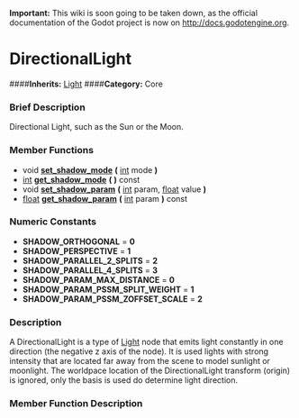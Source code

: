 **Important:** This wiki is soon going to be taken down, as the official documentation of the Godot project is now on http://docs.godotengine.org.

#  DirectionalLight  
####**Inherits:** [Light](class_light)
####**Category:** Core

###  Brief Description  
Directional Light, such as the Sun or the Moon.

###  Member Functions 
  * void  **[set&#95;shadow&#95;mode](#set_shadow_mode)**  **(** [int](class_int) mode  **)**
  * [int](class_int)  **[get&#95;shadow&#95;mode](#get_shadow_mode)**  **(** **)** const
  * void  **[set&#95;shadow&#95;param](#set_shadow_param)**  **(** [int](class_int) param, [float](class_float) value  **)**
  * [float](class_float)  **[get&#95;shadow&#95;param](#get_shadow_param)**  **(** [int](class_int) param  **)** const

###  Numeric Constants  
  * **SHADOW_ORTHOGONAL** = **0**
  * **SHADOW_PERSPECTIVE** = **1**
  * **SHADOW_PARALLEL_2_SPLITS** = **2**
  * **SHADOW_PARALLEL_4_SPLITS** = **3**
  * **SHADOW_PARAM_MAX_DISTANCE** = **0**
  * **SHADOW_PARAM_PSSM_SPLIT_WEIGHT** = **1**
  * **SHADOW_PARAM_PSSM_ZOFFSET_SCALE** = **2**

###  Description  
A DirectionalLight is a type of [Light](class_light) node that emits light constantly in one direction (the negative z axis of the node). It is used lights with strong intensity that are located far away from the scene to model sunlight or moonlight. The worldpace location of the DirectionalLight transform (origin) is ignored, only the basis is used do determine light direction.

###  Member Function Description  
